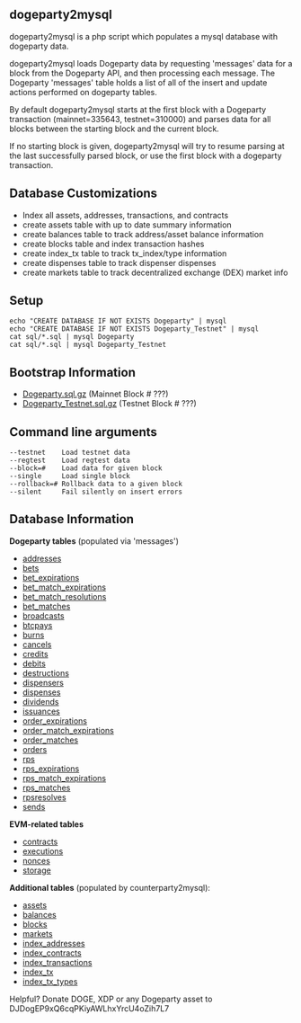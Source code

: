 dogeparty2mysql
---
dogeparty2mysql is a php script which populates a mysql database with dogeparty data.

dogeparty2mysql loads Dogeparty data by requesting 'messages' data for a block from the Dogeparty API, and then processing each message. The Dogeparty 'messages' table holds a list of all of the insert and update actions performed on dogeparty tables.

By default dogeparty2mysql starts at the first block with a Dogeparty transaction (mainnet=335643, testnet=310000) and parses data for all blocks between the starting block and the current block.

If no starting block is given, dogeparty2mysql will try to resume parsing at the last successfully parsed block, or use the first block with a dogeparty transaction.


Database Customizations
---
- Index all assets, addresses, transactions, and contracts
- create assets table with up to date summary information
- create balances table to track address/asset balance information
- create blocks table and index transaction hashes
- create index_tx table to track tx_index/type information
- create dispenses table to track dispenser dispenses
- create markets table to track decentralized exchange (DEX) market info

Setup
---
```cd counterparty2mysql/
echo "CREATE DATABASE IF NOT EXISTS Dogeparty" | mysql
echo "CREATE DATABASE IF NOT EXISTS Dogeparty_Testnet" | mysql
cat sql/*.sql | mysql Dogeparty
cat sql/*.sql | mysql Dogeparty_Testnet
```

Bootstrap Information
---
- [Dogeparty.sql.gz](bootstrap/Counterparty.sql.gz) (Mainnet Block # ???)
- [Dogeparty_Testnet.sql.gz](bootstrap/Counterparty_Testnet.sql.gz) (Testnet Block # ???)

Command line arguments 
---
```
--testnet    Load testnet data
--regtest    Load regtest data
--block=#    Load data for given block
--single     Load single block
--rollback=# Rollback data to a given block
--silent     Fail silently on insert errors
```

Database Information
---
**Dogeparty tables** (populated via 'messages')
- [addresses](sql/addresses.sql)
- [bets](sql/bets.sql)
- [bet_expirations](sql/bet_expirations.sql)
- [bet_match_expirations](sql/bet_match_expirations.sql)
- [bet_match_resolutions](sql/bet_match_resolutions.sql)
- [bet_matches](sql/bet_matches.sql)
- [broadcasts](sql/broadcasts.sql)
- [btcpays](sql/btcpays.sql)
- [burns](sql/burns.sql)
- [cancels](sql/cancels.sql)
- [credits](sql/credits.sql)
- [debits](sql/debits.sql)
- [destructions](sql/destructions.sql)
- [dispensers](sql/dispensers.sql)
- [dispenses](sql/dispenses.sql)
- [dividends](sql/dividends.sql)
- [issuances](sql/issuances.sql)
- [order_expirations](sql/order_expirations.sql)
- [order_match_expirations](sql/order_match_expirations.sql)
- [order_matches](sql/order_matches.sql)
- [orders](sql/orders.sql)
- [rps](sql/rps.sql)
- [rps_expirations](sql/rps_expirations.sql)
- [rps_match_expirations](sql/rps_match_expirations.sql)
- [rps_matches](sql/rps_matches.sql)
- [rpsresolves](sql/rpsresolves.sql)
- [sends](sql/sends.sql)

**EVM-related tables**
- [contracts](sql/contracts.sql)
- [executions](sql/executions.sql)
- [nonces](sql/nonces.sql)
- [storage](sql/storage.sql)

**Additional tables** (populated by counterparty2mysql):
- [assets](sql/assets.sql)
- [balances](sql/balances.sql)
- [blocks](sql/blocks.sql)
- [markets](sql/markets.sql)
- [index_addresses](sql/index_addresses.sql)
- [index_contracts](sql/index_contracts.sql)
- [index_transactions](sql/index_transactions.sql)
- [index_tx](sql/index_tx.sql)
- [index_tx_types](sql/index_tx_types.sql)

Helpful? Donate DOGE, XDP or any Dogeparty asset to DJDogEP9xQ6cqPKiyAWLhxYrcU4oZih7L7
